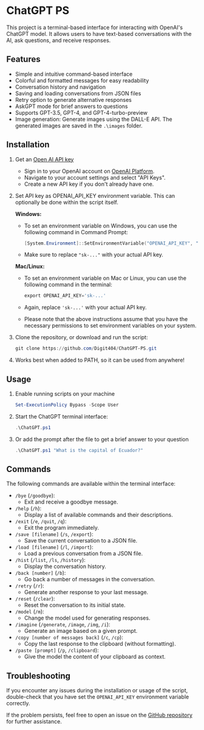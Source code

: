 # ChatGPT PS

This project is a terminal-based interface for interacting with OpenAI's ChatGPT model. It allows users to have text-based conversations with the AI, ask questions, and receive responses.

## Features

- Simple and intuitive command-based interface
- Colorful and formatted messages for easy readability
- Conversation history and navigation
- Saving and loading conversations from JSON files
- Retry option to generate alternative responses
- AskGPT mode for brief answers to questions
- Supports GPT-3.5, GPT-4, and GPT-4-turbo-preview
- Image generation: Generate images using the DALL-E API. The generated images are saved in the `.\images` folder.

## Installation

1. Get an [Open AI API key](https://platform.openai.com/account/api-keys)
	- Sign in to your OpenAI account on [OpenAI Platform](https://platform.openai.com/).
	- Navigate to your account settings and select "API Keys".
	- Create a new API key if you don't already have one.

2. Set API key as OPENAI_API_KEY environment variable. This can optionally be done within the script itself.

	**Windows:**
	- To set an environment variable on Windows, you can use the following command in Command Prompt:

		```powershell
		[System.Environment]::SetEnvironmentVariable("OPENAI_API_KEY", "sk-...", "User")
		```

	- Make sure to replace `"sk-..."` with your actual API key.

	**Mac/Linux:**
	- To set an environment variable on Mac or Linux, you can use the following command in the terminal:

		```powershell
		export OPENAI_API_KEY='sk-...'
		```

	- Again, replace `'sk-...'` with your actual API key.

	- Please note that the above instructions assume that you have the necessary permissions to set environment variables on your system.

3. Clone the repository, or download and run the script:

	```powershell
	git clone https://github.com/Digit404/ChatGPT-PS.git
	```

4. Works best when added to PATH, so it can be used from anywhere!

## Usage

1. Enable running scripts on your machine

	```powershell
	Set-ExecutionPolicy Bypass -Scope User
	```

1. Start the ChatGPT terminal interface:

	```powershell
	.\ChatGPT.ps1
	```

2. Or add the prompt after the file to get a brief answer to your question

	```powershell
	.\ChatGPT.ps1 "What is the capital of Ecuador?"
	```

## Commands

The following commands are available within the terminal interface:

- `/bye` (`/goodbye`): 
	- Exit and receive a goodbye message.
- `/help` (`/h`): 
	- Display a list of available commands and their descriptions.
- `/exit` (`/e`, `/quit`, `/q`): 
	- Exit the program immediately.
- `/save [filename]` (`/s`, `/export`): 
	- Save the current conversation to a JSON file.
- `/load [filename]` (`/l`, `/import`): 
	- Load a previous conversation from a JSON file.
- `/hist` (`/list`, `/ls`, `/history`): 
	- Display the conversation history.
- `/back [number]` (`/b`): 
	- Go back a number of messages in the conversation.
- `/retry` (`/r`): 
	- Generate another response to your last message.
- `/reset` (`/clear`): 
	- Reset the conversation to its initial state.
- `/model` (`/m`): 
	- Change the model used for generating responses.
- `/imagine` (`/generate`, `/image`, `/img`, `/i`): 
	- Generate an image based on a given prompt.
- `/copy [number of messages back]` (`/c`, `/cp`): 
	- Copy the last response to the clipboard (without formatting).
- `/paste [prompt]` (`/p`, `/clipboard`): 
	- Give the model the content of your clipboard as context.

## Troubleshooting

If you encounter any issues during the installation or usage of the script, double-check that you have set the `OPENAI_API_KEY` environment variable correctly.

If the problem persists, feel free to open an issue on the [GitHub repository](https://github.com/Digit404/ChatGPT-PS/issues) for further assistance.